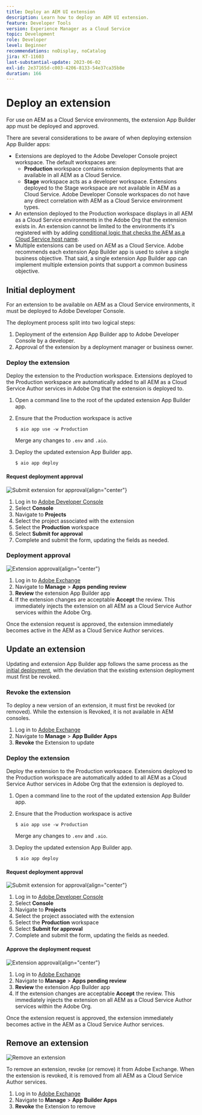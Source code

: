 ```yaml
---
title: Deploy an AEM UI extension
description: Learn how to deploy an AEM UI extension.
feature: Developer Tools
version: Experience Manager as a Cloud Service
topic: Development
role: Developer
level: Beginner
recommendations: noDisplay, noCatalog
jira: KT-11603
last-substantial-update: 2023-06-02
exl-id: 2e37165d-c003-4206-8133-54e37ca35b8e
duration: 166
---
```

# Deploy an extension

For use on AEM as a Cloud Service environments, the extension App Builder app must be deployed and approved.

There are several considerations to be aware of when deploying extension App Builder apps:

+ Extensions are deployed to the Adobe Developer Console project workspace. The default workspaces are:
  + __Production__ workspace contains extension deployments that are available in all AEM as a Cloud Service.
  + __Stage__ workspace acts as a developer workspace. Extensions deployed to the Stage workspace are not available in AEM as a Cloud Service.
  Adobe Developer Console workspaces do not have any direct correlation with AEM as a Cloud Service environment types.
+ An extension deployed to the Production workspace displays in all AEM as a Cloud Service environments in the Adobe Org that the extension exists in. 
  An extension cannot be limited to the environments it's registered with by adding [conditional logic that checks the AEM as a Cloud Service host name](https://developer.adobe.com/uix/docs/guides/publication/#enabling-extension-only-on-specific-aem-environments).
+ Multiple extensions can be used on AEM as a Cloud Service. Adobe recommends each extension App Builder app is used to solve a single business objective. That said, a single extension App Builder app can implement multiple extension points that support a common business objective.

## Initial deployment

For an extension to be available on AEM as a Cloud Service environments, it must be deployed to Adobe Developer Console. 

The deployment process split into two logical steps:

1. Deployment of the extension App Builder app to Adobe Developer Console by a developer.
1. Approval of the extension by a deployment manager or business owner.

### Deploy the extension

Deploy the extension to the Production workspace. Extensions deployed to the Production workspace are automatically added to all AEM as a Cloud Service Author services in Adobe Org that the extension is deployed to.

1. Open a command line to the root of the updated extension App Builder app.
1. Ensure that the Production workspace is active
    
    ```shell
    $ aio app use -w Production
    ```
    
    Merge any changes to `.env` and `.aio`.
    
1. Deploy the updated extension App Builder app.
    
    ```shell
    $ aio app deploy
    ```

#### Request deployment approval

![Submit extension for approval](./assets/deploy/submit-for-approval.png){align="center"}

1. Log in to [Adobe Developer Console](https://developer.adobe.com) 
1. Select __Console__
1. Navigate to __Projects__
1. Select the project associated with the extension
1. Select the __Production__ workspace
1. Select __Submit for approval__
1. Complete and submit the form, updating the fields as needed.

### Deployment approval 

![Extension approval](./assets/deploy/adobe-exchange.png){align="center"}

1. Log in to [Adobe Exchange](https://exchange.adobe.com/)
1. Navigate to __Manage__ > __Apps pending review__
1. __Review__ the extension App Builder app
1. If the extension changes are acceptable __Accept__ the review. This immediately injects the extension on all AEM as a Cloud Service Author services within the Adobe Org.

Once the extension request is approved, the extension immediately becomes active in the AEM as a Cloud Service Author services.

## Update an extension

Updating and extension App Builder app follows the same process as the [initial deployment](#initial-deployment), with the deviation that the existing extension deployment must first be revoked.

### Revoke the extension

To deploy a new version of an extension, it must first be revoked (or removed). While the extension is Revoked, it is not available in AEM consoles.

1. Log in to [Adobe Exchange](https://exchange.adobe.com/)
1. Navigate to __Manage__ > __App Builder Apps__
1. __Revoke__ the Extension to update

### Deploy the extension

Deploy the extension to the Production workspace. Extensions deployed to the Production workspace are automatically added to all AEM as a Cloud Service Author services in Adobe Org that the extension is deployed to.

1. Open a command line to the root of the updated extension App Builder app.
1. Ensure that the Production workspace is active

    ```shell
    $ aio app use -w Production
    ```

    Merge any changes to `.env` and `.aio`.

1. Deploy the updated extension App Builder app.
    
    ```shell
    $ aio app deploy
    ```

#### Request deployment approval

![Submit extension for approval](./assets/deploy/submit-for-approval.png){align="center"}

1. Log in to [Adobe Developer Console](https://developer.adobe.com) 
1. Select __Console__
1. Navigate to __Projects__
1. Select the project associated with the extension
1. Select the __Production__ workspace
1. Select __Submit for approval__
1. Complete and submit the form, updating the fields as needed.

#### Approve the deployment request 

![Extension approval](./assets/deploy/adobe-exchange.png){align="center"}

1. Log in to [Adobe Exchange](https://exchange.adobe.com/)
1. Navigate to __Manage__ > __Apps pending review__
1. __Review__ the extension App Builder app
1. If the extension changes are acceptable __Accept__ the review. This immediately injects the extension on all AEM as a Cloud Service Author services within the Adobe Org.

Once the extension request is approved, the extension immediately becomes active in the AEM as a Cloud Service Author services.

## Remove an extension

![Remove an extension](./assets/deploy/revoke.png)

To remove an extension, revoke (or remove) it from Adobe Exchange. When the extension is revoked, it is removed from all AEM as a Cloud Service Author services.

1. Log in to [Adobe Exchange](https://exchange.adobe.com/)
1. Navigate to __Manage__ > __App Builder Apps__
1. __Revoke__ the Extension to remove
